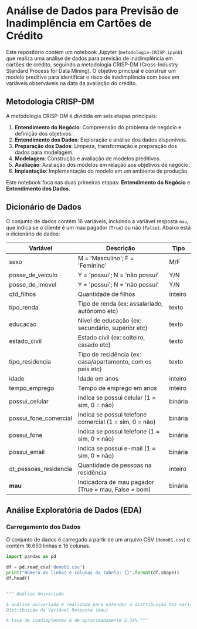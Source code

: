 # Análise de Dados para Previsão de Inadimplência em Cartões de Crédito

Este repositório contém um notebook Jupyter (`metodologia-CRISP.ipynb`) que realiza uma análise de dados para previsão de inadimplência em cartões de crédito, seguindo a metodologia CRISP-DM (Cross-Industry Standard Process for Data Mining). O objetivo principal é construir um modelo preditivo para identificar o risco de inadimplência com base em variáveis observáveis na data da avaliação do crédito.

## Metodologia CRISP-DM

A metodologia CRISP-DM é dividida em seis etapas principais:

1. **Entendimento do Negócio**: Compreensão do problema de negócio e definição dos objetivos.
2. **Entendimento dos Dados**: Exploração e análise dos dados disponíveis.
3. **Preparação dos Dados**: Limpeza, transformação e preparação dos dados para modelagem.
4. **Modelagem**: Construção e avaliação de modelos preditivos.
5. **Avaliação**: Avaliação dos modelos em relação aos objetivos de negócio.
6. **Implantação**: Implementação do modelo em um ambiente de produção.

Este notebook foca nas duas primeiras etapas: **Entendimento do Negócio** e **Entendimento dos Dados**.

## Dicionário de Dados

O conjunto de dados contém 16 variáveis, incluindo a variável resposta `mau`, que indica se o cliente é um mau pagador (`True`) ou não (`False`). Abaixo está o dicionário de dados:

| Variável                | Descrição                                         | Tipo       |
|-------------------------|---------------------------------------------------|------------|
| sexo                    | M = 'Masculino'; F = 'Feminino'                   | M/F        |
| posse_de_veiculo        | Y = 'possui'; N = 'não possui'                    | Y/N        |
| posse_de_imovel         | Y = 'possui'; N = 'não possui'                    | Y/N        |
| qtd_filhos              | Quantidade de filhos                              | inteiro    |
| tipo_renda              | Tipo de renda (ex: assalariado, autônomo etc)     | texto      |
| educacao                | Nível de educação (ex: secundário, superior etc)  | texto      |
| estado_civil            | Estado civil (ex: solteiro, casado etc)           | texto      |
| tipo_residencia         | Tipo de residência (ex: casa/apartamento, com os pais etc) | texto |
| idade                   | Idade em anos                                     | inteiro    |
| tempo_emprego           | Tempo de emprego em anos                          | inteiro    |
| possui_celular          | Indica se possui celular (1 = sim, 0 = não)       | binária    |
| possui_fone_comercial   | Indica se possui telefone comercial (1 = sim, 0 = não) | binária |
| possui_fone             | Indica se possui telefone (1 = sim, 0 = não)      | binária    |
| possui_email            | Indica se possui e-mail (1 = sim, 0 = não)        | binária    |
| qt_pessoas_residencia   | Quantidade de pessoas na residência               | inteiro    |
| **mau**                 | Indicadora de mau pagador (True = mau, False = bom) | binária |

## Análise Exploratória de Dados (EDA)

### Carregamento dos Dados

O conjunto de dados é carregado a partir de um arquivo CSV (`demo01.csv`) e contém 16.650 linhas e 16 colunas.

```python
import pandas as pd

df = pd.read_csv('demo01.csv')
print("Número de linhas e colunas da tabela: {}".format(df.shape))
df.head()


""" Análise Univariada

A análise univariada é realizada para entender a distribuição das variáveis. Abaixo estão alguns exemplos de análises:
Distribuição da Variável Resposta (mau)

A taxa de inadimplentes é de aproximadamente 2.34%."""
